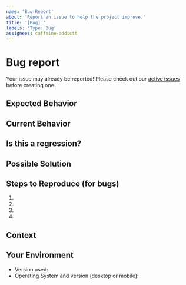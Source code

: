 ```yaml
---
name: 'Bug Report'
about: 'Report an issue to help the project improve.'
title: '[Bug] '
labels: 'Type: Bug'
assignees: caffeine-addictt
---
```


# Bug report

Your issue may already be reported!
Please check out our [active issues](https://github.com/caffeine-addictt/nyp_advanced_programming_cs/issues) before creating one.

## Expected Behavior

<!--
If you're describing a bug, tell us what should happen
If you're suggesting a change/improvement, tell us how it should work

Please include screenshots and/or code snippets if applicable
-->

## Current Behavior

<!--
If describing a bug, tell us what happens instead of the expected behavior
If suggesting a change/improvement, explain the difference from current behavior

Please include screenshots and/or code snippets if applicable
-->

## Is this a regression?

<!--
Did this behaviour use to work in previous versions?
If yes, what is the latest version where this behaviour is not present?
-->

## Possible Solution

<!--
Not obligatory, but suggest a fix/reason for the bug
or ideas how to implement the addition or change
-->

## Steps to Reproduce (for bugs)

<!--
Provide a link to a live example, or an unambiguous set of steps to reproduce this bug.
-->

1.
2.
3.
4.

## Context

<!--
How has this issue affected you?
What are you trying to accomplish?

Providing context helps us come up with a solution that is most useful in the real world.

Please include screenshots and/or code snippets if applicable
-->

## Your Environment

<!--
Include as many relevant details about the environment you experienced the bug in
-->

- Version used:
- Operating System and version (desktop or mobile):
